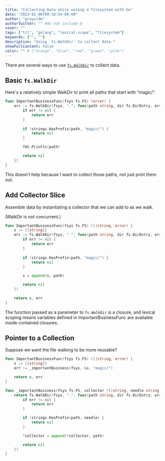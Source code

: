 ```yaml
---
title: "Collecting Data while walkng a filesystem with Go"
date: "2023-02-06T09:18:54-08:00"
author: "grayside"
authorTwitter: "" #do not include @
cover: ""
tags: ["til", "golang", "lexical-scope", "filesystem"]
keywords: ["", ""]
description: "Using `fs.WalkDir` to collect data."
showFullContent: false
color: "" # ["orange", "blue", "red", "green", "pink"]
---
```


There are several ways to use [`fs.WalkDir`](https://pkg.go.dev/io/fs#WalkDir)
to collect data.

## Basic `fs.WalkDir`

Here's a relatively simple WalkDir to print all paths that start with "magic/".

```go
func ImportantBusinessFunc(fsys fs.FS) (error) {
    err := fs.WalkDir(fsys, ".", func(path string, dir fs.DirEntry, err error) error {
        if err != nil {
            return err
        }
        
        if !strings.HasPrefix(path, "magic/") {
			return nil
		}

		fmt.Println(path)

		return nil
    })
}
```

This doesn't help because I want to collect those paths, not just print them out.

## Add Collector Slice

Assemble data by instantiating a collector that we can add to as we walk.

(WalkDir is not concurrent.)

```go
func ImportantBusinessFunc(fsys fs.FS) ([]string, error) {
    s := []string{}
    err := fs.WalkDir(fsys, ".", func(path string, dir fs.DirEntry, err error) error {
        if err != nil {
            return err
        }
        
        if !strings.HasPrefix(path, "magic/") {
			return nil
		}

		s = append(s, path)

		return nil
    })

    return s, err
}
```

The function passed as a parameter to `fs.WalkDir` is a closure, and lexical scoping
means variables defined in ImportantBusinessFunc are available inside contained closures.

## Pointer to a Collection

Suppose we want the file walking to be more reusable?

```go
func ImportantBusinessFunc(fsys fs.FS) ([]string, error) {
    s := []string{}
    err := _importantBusiness(fsys, &s, "magic/")

    return s, err
}

func _importantBusiness(fsys fs.FS, collector *[]string, needle string) error {
	return fs.WalkDir(fsys, ".", func(path string, dir fs.DirEntry, err error) error {
		if err != nil {
			return err
		}

		if !strings.HasPrefix(path, needle) {
			return nil
		}

		*collector = append(*collector, path)

		return nil
	})
}
```
